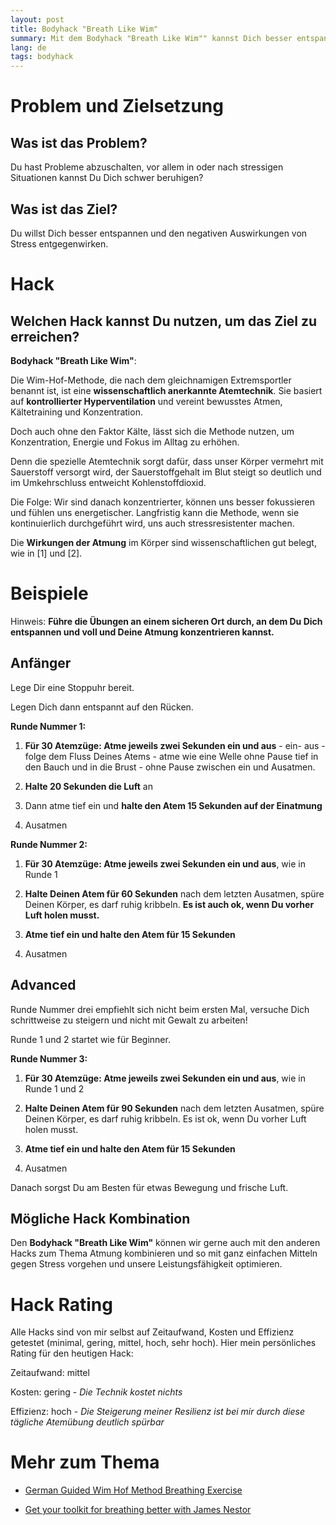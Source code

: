 ```yaml
---
layout: post
title: Bodyhack "Breath Like Wim"
summary: Mit dem Bodyhack "Breath Like Wim"" kannst Dich besser entspannen und Stress entgegenwirken, indem Du Deinen Parasympathikus aktivierst.
lang: de
tags: bodyhack
---
```


# Problem und Zielsetzung

## Was ist das Problem?
Du hast Probleme abzuschalten, vor allem in oder nach stressigen Situationen kannst Du Dich schwer beruhigen?

## Was ist das Ziel?
Du willst Dich besser entspannen und den negativen Auswirkungen von Stress entgegenwirken. 

# Hack

## Welchen Hack kannst Du nutzen, um das Ziel zu erreichen?
**Bodyhack "Breath Like Wim"**:

Die Wim-Hof-Methode, die nach dem gleichnamigen Extremsportler benannt ist, ist eine **wissenschaftlich anerkannte Atemtechnik**. Sie basiert auf **kontrollierter Hyperventilation** und vereint bewusstes Atmen, Kältetraining und Konzentration. 

Doch auch ohne den Faktor Kälte, lässt sich die Methode nutzen, um Konzentration, Energie und Fokus im Alltag zu erhöhen. 

Denn die spezielle Atemtechnik sorgt dafür, dass unser Körper vermehrt mit Sauerstoff versorgt wird, der Sauerstoffgehalt im Blut steigt so deutlich und im Umkehrschluss entweicht Kohlenstoffdioxid. 

Die Folge: Wir sind danach konzentrierter, können uns besser fokussieren und fühlen uns energetischer. Langfristig kann die Methode, wenn sie kontinuierlich durchgeführt wird, uns auch stressresistenter machen.

Die **Wirkungen der Atmung** im Körper sind wissenschaftlichen gut belegt, wie in [1] und [2].

# Beispiele
Hinweis: **Führe die Übungen an einem sicheren Ort durch, an dem Du Dich entspannen und voll und Deine Atmung konzentrieren kannst.**


## Anfänger

Lege Dir eine Stoppuhr bereit.

Legen Dich dann entspannt auf den Rücken.

**Runde Nummer 1:**

1. **Für 30 Atemzüge: Atme jeweils zwei Sekunden ein und aus** - ein- aus - folge dem Fluss Deines Atems - atme wie eine Welle ohne Pause tief in den Bauch und in die Brust - ohne Pause zwischen ein und Ausatmen.

2. **Halte 20 Sekunden die Luft** an
3. Dann atme tief ein und **halte den Atem 15 Sekunden auf der Einatmung**
4. Ausatmen

**Runde Nummer 2:**

1. **Für 30 Atemzüge: Atme jeweils zwei Sekunden ein und aus**, wie in Runde 1

2. **Halte Deinen Atem für 60 Sekunden** nach dem letzten Ausatmen, spüre Deinen Körper, es darf ruhig kribbeln. **Es ist auch ok, wenn Du vorher Luft holen musst.**
3. **Atme tief ein und halte den Atem für 15 Sekunden**
4. Ausatmen

## Advanced

Runde Nummer drei empfiehlt sich nicht beim ersten Mal, versuche Dich schrittweise zu steigern und nicht mit Gewalt zu arbeiten!

Runde 1 und 2 startet wie für Beginner.

**Runde Nummer 3:**

1. **Für 30 Atemzüge: Atme jeweils zwei Sekunden ein und aus**, wie in Runde 1 und 2

2. **Halte Deinen Atem für 90 Sekunden** nach dem letzten Ausatmen, spüre Deinen Körper, es darf ruhig kribbeln. Es ist ok, wenn Du vorher Luft holen musst.
3. **Atme tief ein und halte den Atem für 15 Sekunden**
4. Ausatmen

Danach sorgst Du am Besten für etwas Bewegung und frische Luft.


## Mögliche Hack Kombination
Den **Bodyhack "Breath Like Wim"** können wir gerne auch mit den anderen Hacks zum Thema Atmung kombinieren und so mit ganz einfachen Mitteln gegen Stress vorgehen und unsere Leistungsfähigkeit optimieren.


# Hack Rating
Alle Hacks sind von mir selbst auf Zeitaufwand, Kosten und Effizienz getestet (minimal, gering, mittel, hoch, sehr hoch). Hier mein persönliches Rating für den heutigen Hack:

Zeitaufwand: mittel

Kosten: gering - _Die Technik kostet nichts_

Effizienz: hoch - _Die Steigerung meiner Resilienz ist bei mir durch diese tägliche Atemübung deutlich spürbar_ 

# Mehr zum Thema
- [German Guided Wim Hof Method Breathing Exercise](https://www.youtube.com/watch?v=BckqffhrF1M)

- [Get your toolkit for breathing better with James Nestor](https://www.youtube.com/watch?v=grxIfNWkfDo)

  

[^1]: [Breathing matters - PubMed](https://pubmed.ncbi.nlm.nih.gov/29740175/)

[^2]: [Acute Effects of the Wim Hof Breathing Method on Repeated Sprint Ability - A Pilot Study - PMC](https://www.ncbi.nlm.nih.gov/pmc/articles/PMC8424088/)
